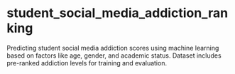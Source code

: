 # student_social_media_addiction_ranking
 Predicting student social media addiction scores using machine learning based on factors like age, gender, and academic status. Dataset includes pre-ranked addiction levels for training and evaluation.
